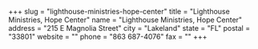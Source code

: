 +++
slug = "lighthouse-ministries-hope-center"
title = "Lighthouse Ministries, Hope Center"
name = "Lighthouse Ministries, Hope Center"
address = "215 E Magnolia Street"
city = "Lakeland"
state = "FL"
postal = "33801"
website = ""
phone = "863 687-4076"
fax = ""
+++
